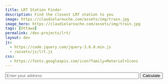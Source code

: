 ```yaml
---
title: LRT Station Finder
description: Find the closest LRT station to you
image: https://claudielarouche.com/assets/img/train.jpg
image_hero: https://claudielarouche.com/assets/img/train.jpg
tags: [Ottawa]
permalink: /dev-projects/lrt/
layout: dev
js:
  - https://code.jquery.com/jquery-3.6.0.min.js
  - /assets/js/lrt.js
css: 
  - https://fonts.googleapis.com/icon?family=Material+Icons
---
```


<input id="addressInput" type="text" placeholder="Enter your address" size="50">
<button onclick="findClosestStations()">Calculate</button>
<div id="results"></div>

